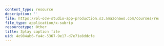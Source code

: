 ```yaml
---
content_type: resource
description: ''
file: https://ol-ocw-studio-app-production.s3.amazonaws.com/courses/res-18-009-learn-differential-equations-up-close-with-gilbert-strang-and-cleve-moler-fall-2015/4e984ab6fa4c53679e17d7e71e8ddcfe_zrFJKy5l_PY.vtt
file_type: application/x-subrip
resourcetype: Other
title: 3play caption file
uid: 4e984ab6-fa4c-5367-9e17-d7e71e8ddcfe
---
```

